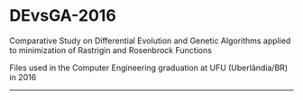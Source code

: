# DEvsGA-2016
Comparative Study on Differential Evolution and Genetic Algorithms applied to minimization of Rastrigin and Rosenbrock Functions

Files used in the Computer Engineering graduation at UFU (Uberlândia/BR) in 2016

---------------------------------------------------------------------------------------------------------------------------------
